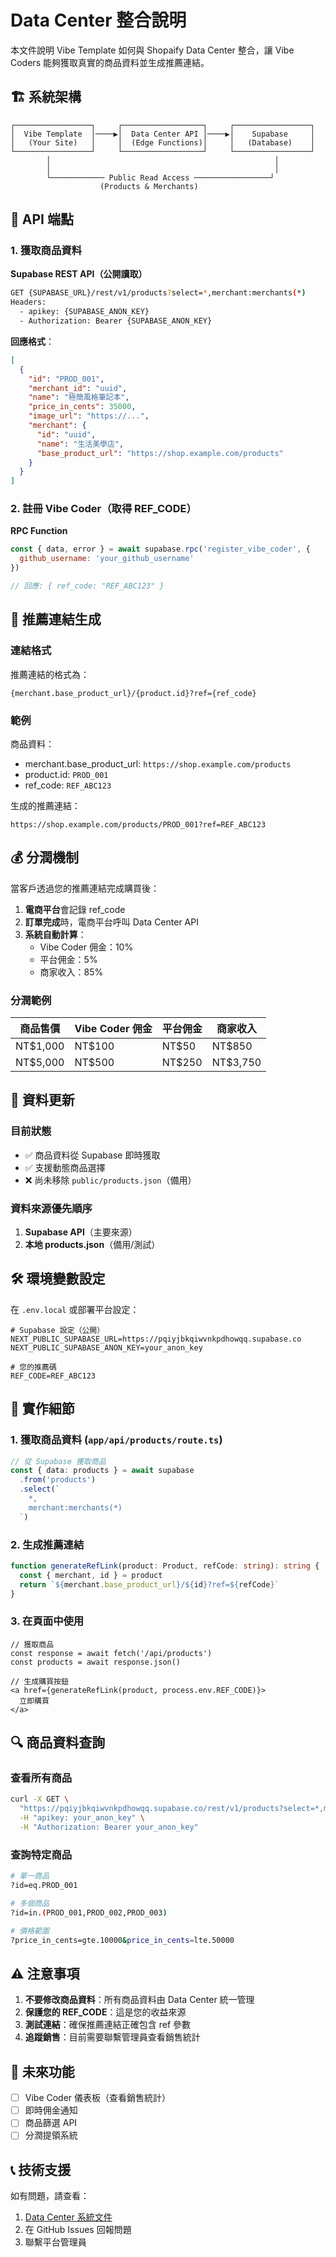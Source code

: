 # Data Center 整合說明

本文件說明 Vibe Template 如何與 Shopaify Data Center 整合，讓 Vibe Coders 能夠獲取真實的商品資料並生成推薦連結。

## 🏗️ 系統架構

```
┌─────────────────┐     ┌──────────────────┐     ┌─────────────────┐
│  Vibe Template  │────▶│  Data Center API │────▶│    Supabase     │
│   (Your Site)   │     │  (Edge Functions)│     │   (Database)    │
└─────────────────┘     └──────────────────┘     └─────────────────┘
        │                                                  │
        │                                                  │
        └──────────── Public Read Access ─────────────────┘
                    (Products & Merchants)
```

## 📡 API 端點

### 1. 獲取商品資料

**Supabase REST API（公開讀取）**

```bash
GET {SUPABASE_URL}/rest/v1/products?select=*,merchant:merchants(*)
Headers:
  - apikey: {SUPABASE_ANON_KEY}
  - Authorization: Bearer {SUPABASE_ANON_KEY}
```

**回應格式**：
```json
[
  {
    "id": "PROD_001",
    "merchant_id": "uuid",
    "name": "極簡風格筆記本",
    "price_in_cents": 35000,
    "image_url": "https://...",
    "merchant": {
      "id": "uuid",
      "name": "生活美學店",
      "base_product_url": "https://shop.example.com/products"
    }
  }
]
```

### 2. 註冊 Vibe Coder（取得 REF_CODE）

**RPC Function**

```javascript
const { data, error } = await supabase.rpc('register_vibe_coder', {
  github_username: 'your_github_username'
})

// 回應: { ref_code: "REF_ABC123" }
```

## 🔗 推薦連結生成

### 連結格式

推薦連結的格式為：
```
{merchant.base_product_url}/{product.id}?ref={ref_code}
```

### 範例

商品資料：
- merchant.base_product_url: `https://shop.example.com/products`
- product.id: `PROD_001`
- ref_code: `REF_ABC123`

生成的推薦連結：
```
https://shop.example.com/products/PROD_001?ref=REF_ABC123
```

## 💰 分潤機制

當客戶透過您的推薦連結完成購買後：

1. **電商平台**會記錄 ref_code
2. **訂單完成**時，電商平台呼叫 Data Center API
3. **系統自動計算**：
   - Vibe Coder 佣金：10%
   - 平台佣金：5%
   - 商家收入：85%

### 分潤範例

| 商品售價 | Vibe Coder 佣金 | 平台佣金 | 商家收入 |
|---------|----------------|----------|----------|
| NT$1,000 | NT$100 | NT$50 | NT$850 |
| NT$5,000 | NT$500 | NT$250 | NT$3,750 |

## 🔄 資料更新

### 目前狀態

- ✅ 商品資料從 Supabase 即時獲取
- ✅ 支援動態商品選擇
- ❌ 尚未移除 `public/products.json`（備用）

### 資料來源優先順序

1. **Supabase API**（主要來源）
2. **本地 products.json**（備用/測試）

## 🛠️ 環境變數設定

在 `.env.local` 或部署平台設定：

```env
# Supabase 設定（公開）
NEXT_PUBLIC_SUPABASE_URL=https://pqiyjbkqiwvnkpdhowqq.supabase.co
NEXT_PUBLIC_SUPABASE_ANON_KEY=your_anon_key

# 您的推薦碼
REF_CODE=REF_ABC123
```

## 📝 實作細節

### 1. 獲取商品資料 (`app/api/products/route.ts`)

```typescript
// 從 Supabase 獲取商品
const { data: products } = await supabase
  .from('products')
  .select(`
    *,
    merchant:merchants(*)
  `)
```

### 2. 生成推薦連結

```typescript
function generateRefLink(product: Product, refCode: string): string {
  const { merchant, id } = product
  return `${merchant.base_product_url}/${id}?ref=${refCode}`
}
```

### 3. 在頁面中使用

```tsx
// 獲取商品
const response = await fetch('/api/products')
const products = await response.json()

// 生成購買按鈕
<a href={generateRefLink(product, process.env.REF_CODE)}>
  立即購買
</a>
```

## 🔍 商品資料查詢

### 查看所有商品

```bash
curl -X GET \
  "https://pqiyjbkqiwvnkpdhowqq.supabase.co/rest/v1/products?select=*,merchant:merchants(*)" \
  -H "apikey: your_anon_key" \
  -H "Authorization: Bearer your_anon_key"
```

### 查詢特定商品

```bash
# 單一商品
?id=eq.PROD_001

# 多個商品
?id=in.(PROD_001,PROD_002,PROD_003)

# 價格範圍
?price_in_cents=gte.10000&price_in_cents=lte.50000
```

## ⚠️ 注意事項

1. **不要修改商品資料**：所有商品資料由 Data Center 統一管理
2. **保護您的 REF_CODE**：這是您的收益來源
3. **測試連結**：確保推薦連結正確包含 ref 參數
4. **追蹤銷售**：目前需要聯繫管理員查看銷售統計

## 🚀 未來功能

- [ ] Vibe Coder 儀表板（查看銷售統計）
- [ ] 即時佣金通知
- [ ] 商品篩選 API
- [ ] 分潤提領系統

## 📞 技術支援

如有問題，請查看：
1. [Data Center 系統文件](https://github.com/Neobase1412/shopaify-data-center/docs)
2. 在 GitHub Issues 回報問題
3. 聯繫平台管理員